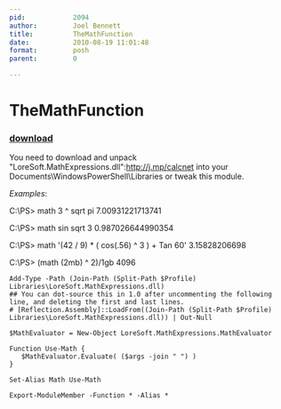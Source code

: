 ```yaml
---
pid:            2094
author:         Joel Bennett
title:          TheMathFunction
date:           2010-08-19 11:01:48
format:         posh
parent:         0

---
```


# TheMathFunction

### [download](Scripts\2094.ps1)

You need to download and unpack "LoreSoft.MathExpressions.dll":http://j.mp/calcnet into your Documents\WindowsPowerShell\Libraries or tweak this module.

*Examples*:

C:\PS> math 3 ^ sqrt pi
7.00931221713741

C:\PS> math sin sqrt 3
0.987026644990354

C:\PS> math '(42 / 9) * ( cos(.56) ^ 3 ) + Tan 60'
3.15828206698

C:\PS>  (math (2mb) ^ 2)/1gb
4096



```posh
Add-Type -Path (Join-Path (Split-Path $Profile) Libraries\LoreSoft.MathExpressions.dll)
## You can dot-source this in 1.0 after uncommenting the following line, and deleting the first and last lines.
# [Reflection.Assembly]::LoadFrom((Join-Path (Split-Path $Profile) Libraries\LoreSoft.MathExpressions.dll)) | Out-Null

$MathEvaluator = New-Object LoreSoft.MathExpressions.MathEvaluator

Function Use-Math {
   $MathEvaluator.Evaluate( ($args -join " ") )
}

Set-Alias Math Use-Math

Export-ModuleMember -Function * -Alias * 
```
